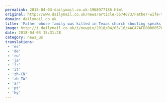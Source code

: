 ```yaml
---
permalink: 2018-04-03-dailymail.co.uk-1968977186.html
original: http://www.dailymail.co.uk/news/article-5574073/Father-wife-two-kids-killed-Sutherland-Springs-massacre-speaks-tragedy.html?ITO=1490&ns_mchannel=rss&ns_campaign=1490
domain: dailymail.co.uk
title: 'Father whose family was killed in Texas church shooting speaks out'
image: http://i.dailymail.co.uk/i/newpix/2018/04/03/16/4ACA7AFB00000578-0-image-a-46_1522768128817.jpg
date: 2018-04-03 15:31:28
category: news_us
translations: 
 - 'es'
 - 'de'
 - 'ru'
 - 'ja'
 - 'fr'
 - 'it'
 - 'zh-CN'
 - 'zh-TW'
 - 'ar'
 - 'pt'
 - 'hy'
---
```


